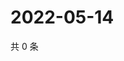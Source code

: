 # 2022-05-14

共 0 条

<!-- BEGIN WEIBO -->
<!-- 最后更新时间 Sat May 14 2022 04:18:38 GMT+0800 (China Standard Time) -->

<!-- END WEIBO -->
